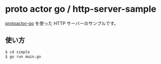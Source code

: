 # proto actor go / http-server-sample

[protoactor-go](https://github.com/asynkron/protoactor-go) を使った HTTP サーバーのサンプルです。

## 使い方

```sh
$ cd simple
$ go run main.go
```
